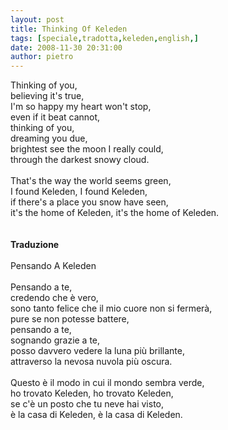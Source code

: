 ```yaml
---
layout: post
title: Thinking Of Keleden
tags: [speciale,tradotta,keleden,english,]
date: 2008-11-30 20:31:00
author: pietro
---
```

Thinking of you,<br/>believing it's true,<br/>I'm so happy my heart won't stop,<br/>even if it beat cannot,<br/>thinking of you,<br/>dreaming you due,<br/>brightest see the moon I really could,<br/>through the darkest snowy cloud.<br/><br/>That's the way the world seems green,<br/>I found Keleden, I found Keleden,<br/>if there's a place you snow have seen,<br/>it's the home of Keleden, it's the home of Keleden.<br/><br/><br/><span style="font-weight: bold">Traduzione</span><br/><br/>Pensando A Keleden<br/><br/>Pensando a te,<br/>credendo che è vero,<br/>sono tanto felice che il mio cuore non si fermerà,<br/>pure se non potesse battere,<br/>pensando a te,<br/>sognando grazie a te,<br/>posso davvero vedere la luna più brillante,<br/>attraverso la nevosa nuvola più oscura.<br/><br/>Questo è il modo in cui il mondo sembra verde,<br/>ho trovato Keleden, ho trovato Keleden,<br/>se c'è un posto che tu neve hai visto,<br/>è la casa di Keleden, è la casa di Keleden.
